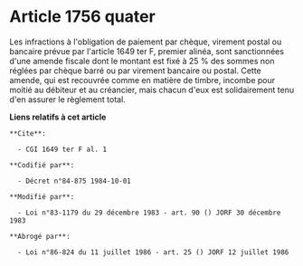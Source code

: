 # Article 1756 quater

Les infractions à l'obligation de paiement par chèque, virement postal ou bancaire prévue par l'article 1649 ter F, premier
alinéa, sont sanctionnées d'une amende fiscale dont le montant est fixé à 25 % des sommes non réglées par chèque barré ou par
virement bancaire ou postal. Cette amende, qui est recouvrée comme en matière de timbre, incombe pour moitié au débiteur et
au créancier, mais chacun d'eux est solidairement tenu d'en assurer le règlement total.

**Liens relatifs à cet article**

	**Cite**:

	  - CGI 1649 ter F al. 1

	**Codifié par**:

	  - Décret n°84-875 1984-10-01

	**Modifié par**:

	  - Loi n°83-1179 du 29 décembre 1983 - art. 90 () JORF 30 décembre 1983

	**Abrogé par**:

	  - Loi n°86-824 du 11 juillet 1986 - art. 25 () JORF 12 juillet 1986
